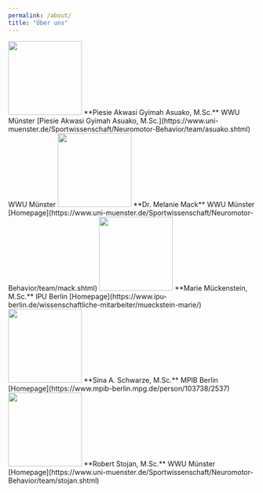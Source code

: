 ```yaml
---
permalink: /about/
title: "Über uns"
---
```



<img src="/MONALI-webpage/assets/images/Piesie.jpg" width="150">    
**Piesie Akwasi Gyimah Asuako, M.Sc.**  
WWU Münster 
[Piesie Akwasi Gyimah Asuako, M.Sc.](https://www.uni-muenster.de/Sportwissenschaft/Neuromotor-Behavior/team/asuako.shtml)  
WWU Münster    
<pasuako@uni-muenster.de>


<img src="/MONALI-webpage/assets/images/Passbild.jpg" width="150">    
**Dr. Melanie Mack**    
WWU Münster  
[Homepage](https://www.uni-muenster.de/Sportwissenschaft/Neuromotor-Behavior/team/mack.shtml)  
<melanie.mack@uni-muenster.de>


<img src="/MONALI-webpage/assets/images/Marie.jpg" width="150">    
**Marie Mückenstein, M.Sc.**    
IPU Berlin
[Homepage](https://www.ipu-berlin.de/wissenschaftliche-mitarbeiter/mueckstein-marie/)  
<marie.mueckstein@ipu-berlin.de>


<img src="/MONALI-webpage/assets/images/Sina.jpg" width="150">    
**Sina A. Schwarze, M.Sc.**    
MPIB Berlin
[Homepage](https://www.mpib-berlin.mpg.de/person/103738/2537)  
<schwarze@mpib-berlin.mpg.de>


<img src="/MONALI-webpage/assets/images/Robert.jpg" width="150">    
**Robert Stojan,  M.Sc.**    
WWU Münster    
[Homepage](https://www.uni-muenster.de/Sportwissenschaft/Neuromotor-Behavior/team/stojan.shtml)  
<robert.stojan@uni-muenster.de>


